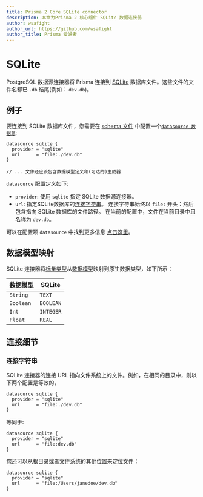 ```yaml
---
title: Prisma 2 Core SQLite connector
description: 本章为Prisma 2 核心组件 SQLite 数据连接器
author: wsafight
author_url: https://github.com/wsafight
author_title: Prisma 爱好者
---
```


# SQLite

PostgreSQL 数据源连接器将 Prisma 连接到 [SQLite](https://www.sqlite.org) 数据库文件。这些文件的文件名都已 `.db` 结尾(例如： `dev.db`)。 

## 例子

要连接到 SQLite 数据库文件，您需要在 [schema 文件](../../prisma-schema-file.md) 中配置一个[`datasource 数据源`](../../prisma-schema-file.md#数据源):

```prisma
datasource sqlite {
  provider = "sqlite"
  url      = "file:./dev.db"
}

// ... 文件还应该包含数据模型定义和(可选的)生成器
```

`datasource` 配置定义如下:

- `provider`: 使用 `sqlite` 指定 SQLite  数据源连接器。
- `url`: 指定SQLite数据库的[连接字符串](#连接字符串)。 连接字符串始终以 `file:` 开头：然后包含指向 SQLite 数据库的文件路径。 在当前的配置中，文件在当前目录中且名称为 `dev.db`。

可以在配置项 `datasource` 中找到更多信息 [点击这里](../../prisma-schema-file.md#数据源)。

## 数据模型映射

SQLite 连接器将[标量类型](../../data-modeling.md#标量类型)从[数据模型](../../data-modeling.md)映射到原生数据类型，如下所示：

| 数据模型 | SQLite    |
| ---------- | --------- |
| `String`   | `TEXT`    |
| `Boolean`  | `BOOLEAN` |
| `Int`      | `INTEGER` |
| `Float`    | `REAL`    |

## 连接细节

### 连接字符串

SQLite 连接器的连接 URL 指向文件系统上的文件。例如，在相同的目录中，则以下两个配置是等效的，

```prisma
datasource sqlite {
  provider = "sqlite"
  url      = "file:./dev.db"
}
```

等同于:

```prisma
datasource sqlite {
  provider = "sqlite"
  url      = "file:dev.db"
}
```

您还可以从根目录或者文件系统的其他位置来定位文件：

```prisma
datasource sqlite {
  provider = "sqlite"
  url      = "file:/Users/janedoe/dev.db"
}
```
